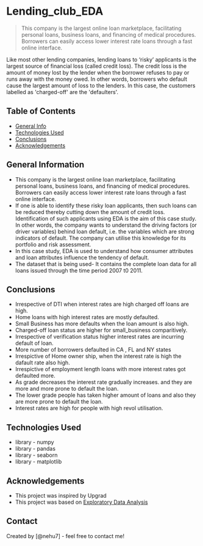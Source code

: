 # Lending_club_EDA
> This company is the largest online loan marketplace, facilitating personal loans, business loans, and financing of medical procedures. Borrowers can easily access lower interest rate loans through a fast online interface.

Like most other lending companies, lending loans to ‘risky’ applicants is the largest source of financial loss (called credit loss). The credit loss is the amount of money lost by the lender when the borrower refuses to pay or runs away with the money owed. In other words, borrowers who default cause the largest amount of loss to the lenders. In this case, the customers labelled as 'charged-off' are the 'defaulters'.

## Table of Contents
* [General Info](#general-information)
* [Technologies Used](#technologies-used)
* [Conclusions](#conclusions)
* [Acknowledgements](#acknowledgements)

## General Information
- This company is the largest online loan marketplace, facilitating personal loans, business loans, and financing of medical procedures. Borrowers can easily access lower interest rate loans through a fast online interface.
- If one is able to identify these risky loan applicants, then such loans can be reduced thereby cutting down the amount of credit loss. Identification of such applicants using EDA is the aim of this case study. In other words, the company wants to understand the driving factors (or driver variables) behind loan default, i.e. the variables which are strong indicators of default. The company can utilise this knowledge for its portfolio and risk assessment.
- In this case study, EDA is used to understand how consumer attributes and loan attributes influence the tendency of default.
- The dataset that is being used- It contains the complete loan data for all loans issued through the time period 2007 t0 2011.

## Conclusions
- Irrespective of DTI when interest rates are high charged off loans are high.
- Home loans with high interest rates are mostly defaulted.
- Small Business has more defaults when the loan amount is also high.
- Charged-off loan status are higher for small_business comparitively.
- Irrespective of verification status higher interest rates are incurring default of loan.
- More number of borrowers defaulted in CA , FL and NY states
- Irrespictive of Home owner ship, when the interest rate is high the dafault rate also high.
- Irrespictive of employment length loans with more interest rates got defaulted more.
- As grade decreases the interest rate gradually increases. and they are more and more prone to default the loan.
- The lower grade people has taken higher amount of loans and also they are more prone to default the loan.
- Interest rates are high for people with high revol utilisation.

## Technologies Used
- library - numpy
- library - pandas
- library - seaborn
- library - matplotlib

## Acknowledgements
- This project was inspired by Upgrad
- This project was based on [Exploratory Data Analysis](https://learn.upgrad.com/course/1992/segment/12358/88638/265572/1384798)

## Contact
Created by [@nehu7] - feel free to contact me!
